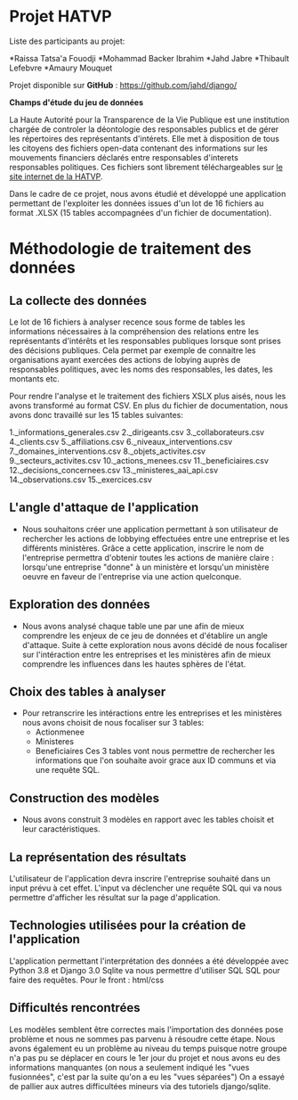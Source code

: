 Projet HATVP
============

Liste des participants au projet:

   *Raissa Tatsa'a Fouodji
   *Mohammad Backer Ibrahim
   *Jahd Jabre
   *Thibault Lefebvre
   *Amaury Mouquet

Projet disponible sur **GitHub** : https://github.com/jahd/django/

**Champs d'étude du jeu de données**

La Haute Autorité pour la Transparence de la Vie Publique est une institution chargée de controler la
déontologie des responsables publics et de gérer les répertoires des représentants d'intérets. 
Elle met à disposition de tous les citoyens des fichiers open-data contenant des informations sur les 
mouvements financiers déclarés entre responsables d'interets responsables politiques. Ces fichiers sont 
librement téléchargeables sur [le site internet de la HATVP](https://www.hatvp.fr/le-repertoire/#open-data-repertoire). 

Dans le cadre de ce projet, nous avons étudié et développé une application permettant de l'exploiter les
données issues d'un lot de 16 fichiers au format .XLSX (15 tables accompagnées d'un fichier de documentation).

Méthodologie de traitement des données
======================================

La collecte des données
-----------------------

Le lot de 16 fichiers à analyser recence sous forme de tables les informations nécessaires à la compréhension 
des relations entre les représentants d'intérêts et les responsables publiques lorsque sont prises des décisions
publiques. Cela permet par exemple de connaitre les organisations ayant exercées des actions de lobying auprès
de responsables politiques, avec les noms des responsables, les dates, les montants etc.

Pour rendre l'analyse et le traitement des fichiers XSLX plus aisés, nous les avons transformé au format CSV.
En plus du fichier de documentation, nous avons donc travaillé sur les 15 tables suivantes:

1._informations_generales.csv
2._dirigeants.csv
3._collaborateurs.csv
4._clients.csv
5._affiliations.csv
6._niveaux_interventions.csv
7._domaines_interventions.csv
8._objets_activites.csv
9._secteurs_activites.csv
10._actions_menees.csv
11._beneficiaires.csv
12._decisions_concernees.csv
13._ministeres_aai_api.csv
14._observations.csv
15._exercices.csv

L'angle d'attaque de l'application 
-------------------------

- Nous souhaitons créer une application permettant à son utilisateur de rechercher les actions de lobbying effectuées entre une entreprise et les différents ministères. Grâce a cette application, inscrire le nom de l'entreprise permettra d'obtenir toutes les actions de manière claire : lorsqu'une entreprise "donne" à un ministère et lorsqu'un ministère oeuvre en faveur de l'entreprise via une action quelconque.


Exploration des données
-----------------------
- Nous avons analysé chaque table une par une afin de mieux comprendre les enjeux de ce jeu de données et d'établire un angle d'attaque. Suite à cette exploration nous avons décidé de nous focaliser sur l'intéraction entre les entreprises et les ministères afin de mieux comprendre les influences dans les hautes sphères de l'état.

Choix des tables à analyser
---------------------------
- Pour retranscrire les intéractions entre les entreprises et les ministères nous avons choisit de nous focaliser sur 3 tables:
  * Actionmenee
  * Ministeres
  * Beneficiaires
Ces 3 tables vont nous permettre de rechercher les informations que l'on souhaite avoir grace aux ID communs et via une requête SQL.
  
Construction des modèles
------------------------
- Nous avons construit 3 modèles en rapport avec les tables choisit et leur caractéristiques.

La représentation des résultats
-------------------------------
L'utilisateur de l'application devra inscrire l'entreprise souhaité dans un input prévu à cet effet. L'input va déclencher une requête SQL qui va nous permettre d'afficher les résultat sur la page d'application.

Technologies utilisées pour la création de l'application
-------------------------------------------------------
L'application permettant l'interprétation des données a été développée avec Python 3.8 et Django 3.0
Sqlite va nous permettre d'utiliser SQL
SQL pour faire des requêtes.
Pour le front : html/css

Difficultés rencontrées
-----------------------
Les modèles semblent être correctes mais l'importation des données pose problème et nous ne sommes pas parvenu à résoudre cette étape.
Nous avons également eu un problème au niveau du temps puisque notre groupe n'a pas pu se déplacer en cours le 1er jour du projet et nous avons eu des informations manquantes (on nous a seulement indiqué les "vues fusionnées", c'est par la suite qu'on a eu les "vues séparées")
On a essayé de pallier aux autres difficultées mineurs via des tutoriels django/sqlite.


